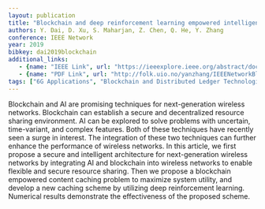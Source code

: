 ```yaml
---
layout: publication
title: "Blockchain and deep reinforcement learning empowered intelligent 5G beyond"
authors: Y. Dai, D. Xu, S. Maharjan, Z. Chen, Q. He, Y. Zhang
conference: IEEE Network
year: 2019
bibkey: dai2019blockchain
additional_links:
   - {name: "IEEE Link", url: "https://ieeexplore.ieee.org/abstract/document/8726067"}
   - {name: "PDF Link", url: "http://folk.uio.no/yanzhang/IEEENetworkBlockchain2019.pdf"}
tags: ["6G Applications", "Blockchain and Distributed Ledger Technologies"]
---
```

Blockchain and AI are promising techniques for next-generation wireless networks. Blockchain can establish a secure and decentralized resource sharing environment. AI can be explored to solve problems with uncertain, time-variant, and complex features. Both of these techniques have recently seen a surge in interest. The integration of these two techniques can further enhance the performance of wireless networks. In this article, we first propose a secure and intelligent architecture for next-generation wireless networks by integrating AI and blockchain into wireless networks to enable flexible and secure resource sharing. Then we propose a blockchain empowered content caching problem to maximize system utility, and develop a new caching scheme by utilizing deep reinforcement learning. Numerical results demonstrate the effectiveness of the proposed scheme.